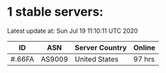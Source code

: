 # 1 stable servers:

Latest update at: Sun Jul 19 11:10:11 UTC 2020

| ID | ASN | Server Country | Online |
| -- | --- | -------------- | ------ |
| #.66FA | AS9009 | United States | 97 hrs |

